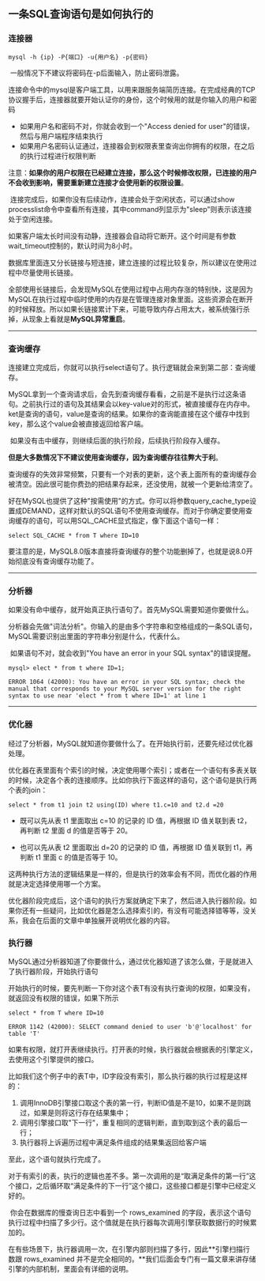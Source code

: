 ##  一条SQL查询语句是如何执行的

### 连接器

```mysql
mysql -h {ip} -P{端口} -u{用户名} -p{密码}
```

​		一般情况下不建议将密码在-p后面输入，防止密码泄露。

​		连接命令中的mysql是客户端工具，以用来跟服务端简历连接。在完成经典的TCP协议握手后，连接器就要开始认证你的身份，这个时候用的就是你输入的用户和密码

- 如果用户名和密码不对，你就会收到一个"Access denied for user"的错误，然后与用户端程序结束执行
- 如果用户名密码认证通过，连接器会到权限表里查询出你拥有的权限，在之后的执行过程进行权限判断

​		注意：**如果你的用户权限在已经建立连接，那么这个时候修改权限，已连接的用户不会收到影响，需要重新建立连接才会使用新的权限设置**。

​		连接完成后，如果你没有后续动作，连接会处于空闲状态，可以通过show processlist命令中查看所有连接，其中command列显示为"sleep"则表示该连接处于空闲连接。

​		如果客户端太长时间没有动静，连接器会自动将它断开。这个时间是有参数wait_timeout控制的，默认时间为8小时。

​		数据库里面连又分长链接与短连接，建立连接的过程比较复杂，所以建议在使用过程中尽量使用长链接。

​		全部使用长链接后，会发现MySQL在使用过程中占用内存涨的特别快，这是因为MySQL在执行过程中临时使用的内存是在管理连接对象里面。这些资源会在断开的时候释放。所以如果长链接累计下来，可能导致内存占用太大，被系统强行杀掉，从现象上看就是**MySQL异常重启**。

---

### 查询缓存

​		连接建立完成后，你就可以执行select语句了。执行逻辑就会来到第二部：查询缓存。

​		MySQL拿到一个查询请求后，会先到查询缓存看看，之前是不是执行过这条语句。之前执行过的语句及其结果会以key-value对的形式，被直接缓存在内存中。ket是查询的语句，value是查询的结果。如果你的查询能直接在这个缓存中找到key，那么这个value会被直接返回给客户端。

​		如果没有击中缓存，则继续后面的执行阶段，后续执行阶段存入缓存。

​		**但是大多数情况下不建议使用查询缓存，因为查询缓存往往弊大于利**。

​		查询缓存的失效非常频繁，只要有一个对表的更新，这个表上面所有的查询缓存会被清空。因此很可能你费劲的把结果存起来，还没使用，就被一个更新给清空了。

​		好在MySQL也提供了这种"按需使用"的方式。你可以将参数query_cache_type设置成DEMAND，这样对默认的SQL语句不使用查询缓存。而对于你确定要使用查询缓存的语句，可以用SQL_CACHE显式指定，像下面这个语句一样：

```mysql
select SQL_CACHE * from T where ID=10
```

​		要注意的是，MySQL8.0版本直接将查询缓存的整个功能删掉了，也就是说8.0开始彻底没有查询缓存功能了。

---

### 分析器

​		如果没有命中缓存，就开始真正执行语句了。首先MySQL需要知道你要做什么。

​		分析器会先做"词法分析"。你输入的是由多个字符串和空格组成的一条SQL语句，MySQL需要识别出里面的字符串分别是什么，代表什么。

​		如果语句不对，就会收到"You have an error in your SQL syntax"的错误提醒。

```mysql
mysql> elect * from t where ID=1;

ERROR 1064 (42000): You have an error in your SQL syntax; check the manual that corresponds to your MySQL server version for the right syntax to use near 'elect * from t where ID=1' at line 1
```

---

### 优化器

​		经过了分析器，MySQL就知道你要做什么了。在开始执行前，还要先经过优化器处理。

​		优化器在表里面有个索引的时候，决定使用哪个索引；或者在一个语句有多表关联的时候，决定各个表的连接顺序。比如你执行下面这样的语句，这个语句是执行两个表的join：

```mysql
select * from t1 join t2 using(ID) where t1.c=10 and t2.d =20
```

- 既可以先从表 t1 里面取出 c=10 的记录的 ID 值，再根据 ID 值关联到表 t2，再判断 t2 里面 d 的值是否等于 20。

- 也可以先从表 t2 里面取出 d=20 的记录的 ID 值，再根据 ID 值关联到 t1，再判断 t1 里面 c 的值是否等于 10。



​		这两种执行方法的逻辑结果是一样的，但是执行的效率会有不同，而优化器的作用就是决定选择使用哪一个方案。

​		优化器阶段完成后，这个语句的执行方案就确定下来了，然后进入执行器阶段。如果你还有一些疑问，比如优化器是怎么选择索引的，有没有可能选择错等等，没关系，我会在后面的文章中单独展开说明优化器的内容。

### 执行器

​		MySQL通过分析器知道了你要做什么，通过优化器知道了该怎么做，于是就进入了执行器阶段，开始执行语句

​		开始执行的时候，要先判断一下你对这个表T有没有执行查询的权限，如果没有，就返回没有权限的错误，如果下所示

```mysql
select * from T where ID=10

ERROR 1142 (42000): SELECT command denied to user 'b'@'localhost' for table 'T'
```

​		如果有权限，就打开表继续执行。打开表的时候，执行器就会根据表的引擎定义，去使用这个引擎提供的接口。

比如我们这个例子中的表T中，ID字段没有索引，那么执行器的执行过程是这样的：

1. 调用InnoDB引擎接口取这个表的第一行，判断ID值是不是10，如果不是则跳过，如果是则将这行存在结果集中；
2. 调用引擎接口取"下一行"，重复相同的逻辑判断，直到取到这个表的最后一行；
3. 执行器将上诉遍历过程中满足条件组成的结果集返回给客户端

至此，这个语句就执行完成了。

​		对于有索引的表，执行的逻辑也差不多。第一次调用的是“取满足条件的第一行”这个接口，之后循环取“满足条件的下一行”这个接口，这些接口都是引擎中已经定义好的。

​		你会在数据库的慢查询日志中看到一个 rows_examined 的字段，表示这个语句执行过程中扫描了多少行。这个值就是在执行器每次调用引擎获取数据行的时候累加的。

​		在有些场景下，执行器调用一次，在引擎内部则扫描了多行，因此**引擎扫描行数跟 rows_examined 并不是完全相同的。**我们后面会专门有一篇文章来讲存储引擎的内部机制，里面会有详细的说明。

